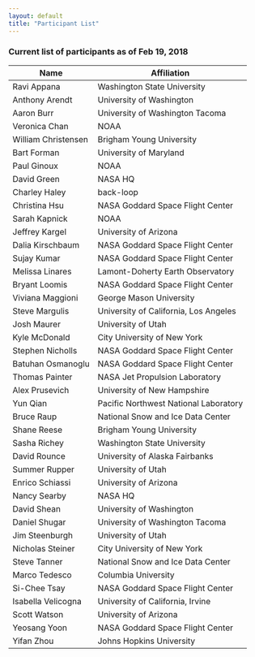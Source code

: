 ```yaml
---
layout: default
title: "Participant List"
---
```


### Current list of participants as of Feb 19, 2018

|  Name | Affiliation |
|----|----|
 | Ravi Appana | Washington State University | 
 | Anthony Arendt | University of Washington | 
 | Aaron Burr | University of Washington Tacoma | 
 | Veronica Chan | NOAA | 
 | William Christensen | Brigham Young University | 
 | Bart Forman | University of Maryland | 
 | Paul Ginoux | NOAA | 
 | David Green | NASA HQ | 
 | Charley Haley | back-loop | 
 | Christina Hsu | NASA Goddard Space Flight Center | 
 | Sarah Kapnick | NOAA | 
 | Jeffrey Kargel | University of Arizona | 
 | Dalia Kirschbaum | NASA Goddard Space Flight Center | 
 | Sujay Kumar | NASA Goddard Space Flight Center | 
 | Melissa Linares | Lamont-Doherty Earth Observatory | 
 | Bryant Loomis | NASA Goddard Space Flight Center | 
 | Viviana Maggioni | George Mason University | 
 | Steve Margulis | University of California, Los Angeles | 
 | Josh Maurer | University of Utah | 
 | Kyle McDonald | City University of New York | 
 | Stephen Nicholls | NASA Goddard Space Flight Center | 
 | Batuhan Osmanoglu | NASA Goddard Space Flight Center | 
 | Thomas Painter | NASA Jet Propulsion Laboratory | 
 | Alex Prusevich | University of New Hampshire | 
 | Yun Qian | Pacific Northwest National Laboratory | 
 | Bruce Raup | National Snow and Ice Data Center | 
 | Shane Reese | Brigham Young University | 
 | Sasha Richey | Washington State University | 
 | David Rounce | University of Alaska Fairbanks | 
 | Summer Rupper | University of Utah | 
 | Enrico Schiassi | University of Arizona | 
 | Nancy Searby | NASA HQ | 
 | David Shean | University of Washington | 
 | Daniel  Shugar | University of Washington Tacoma | 
 | Jim Steenburgh | University of Utah | 
 | Nicholas Steiner | City University of New York | 
 | Steve Tanner | National Snow and Ice Data Center | 
 | Marco Tedesco | Columbia University | 
 | Si-Chee Tsay | NASA Goddard Space Flight Center | 
 | Isabella Velicogna | University of California, Irvine | 
 | Scott Watson | University of Arizona | 
 | Yeosang Yoon | NASA Goddard Space Flight Center | 
 | Yifan Zhou | Johns Hopkins University | 
